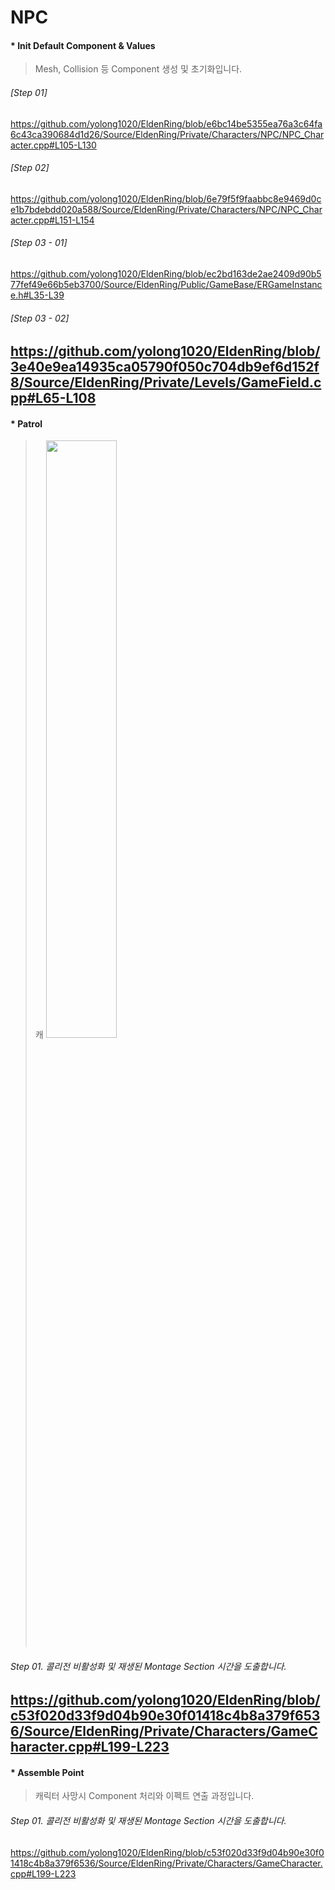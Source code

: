 # NPC
#### * Init Default Component & Values
  > Mesh, Collision 등 Component 생성 및 초기화입니다.

  ###### [Step 01] 
  https://github.com/yolong1020/EldenRing/blob/e6bc14be5355ea76a3c64fa6c43ca390684d1d26/Source/EldenRing/Private/Characters/NPC/NPC_Character.cpp#L105-L130
  </br>
  ###### [Step 02] 
  https://github.com/yolong1020/EldenRing/blob/6e79f5f9faabbc8e9469d0ce1b7bdebdd020a588/Source/EldenRing/Private/Characters/NPC/NPC_Character.cpp#L151-L154
  </br>
  ###### [Step 03 - 01] 
  https://github.com/yolong1020/EldenRing/blob/ec2bd163de2ae2409d90b577fef49e66b5eb3700/Source/EldenRing/Public/GameBase/ERGameInstance.h#L35-L39
  </br>
  ###### [Step 03 - 02] 
  https://github.com/yolong1020/EldenRing/blob/3e40e9ea14935ca05790f050c704db9ef6d152f8/Source/EldenRing/Private/Levels/GameField.cpp#L65-L108
  </br>
---
#### * Patrol
  > 캐
  <img src="https://github.com/yolong1020/EldenRing/assets/87303898/e8abfa97-d34c-4d93-8ef5-19489a25dca0" width="49.5%" height="49.5%"></img>
  ###### Step 01. 콜리전 비활성화 및 재생된 Montage Section 시간을 도출합니다.
  https://github.com/yolong1020/EldenRing/blob/c53f020d33f9d04b90e30f01418c4b8a379f6536/Source/EldenRing/Private/Characters/GameCharacter.cpp#L199-L223
  </br>
---
#### * Assemble Point
  > 캐릭터 사망시 Component 처리와 이펙트 연출 과정입니다.
  
  ###### Step 01. 콜리전 비활성화 및 재생된 Montage Section 시간을 도출합니다.
  https://github.com/yolong1020/EldenRing/blob/c53f020d33f9d04b90e30f01418c4b8a379f6536/Source/EldenRing/Private/Characters/GameCharacter.cpp#L199-L223
  </br>
